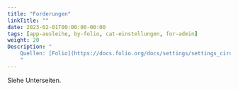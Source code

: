 ```yaml
---
title: "Forderungen"
linkTitle: ""
date: 2023-02-01T00:00:00-00:00
tags: [app-ausleihe, by-folio, cat-einstellungen, for-admin]
weight: 20
Description: "
    Quellen: [Folio](https://docs.folio.org/docs/settings/settings_circulation/settings_circulation/#overdue-fine-policies) & [GBV](https://info.gbv.de/display/FOLIOGBVEXTERN/Einstellungen+(Ausleihe):+Forderungen)
    "
---
```


Siehe Unterseiten.
